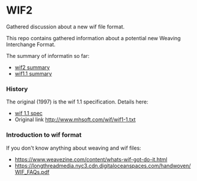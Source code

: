 # WIF2
Gathered discussion about a new wif file format.

This repo contains gathered information about a potential new Weaving Interchange Format.

The summary of informatin so far:
 - [wif2 summary](../main/wif2%20Summary.md)
 - [wif1.1 summary](../main/wif%201.1%20Issues.md)
 
### History
The original (1997) is the wif 1.1 specification.
Details here:
 - [wif 1.1 spec](../blob/main/wif1-1-copy.txt)
 - Original link  http://www.mhsoft.com/wif/wif1-1.txt

### Introduction to wif format
If you don't know anything about weaving and wif files:
 - https://www.weavezine.com/content/whats-wif-got-do-it.html
 - https://longthreadmedia.nyc3.cdn.digitaloceanspaces.com/handwoven/WIF_FAQs.pdf
